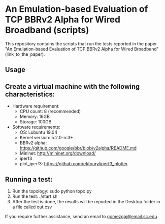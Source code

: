 # An Emulation-based Evaluation of TCP BBRv2 Alpha for Wired Broadband (scripts)
This repository contains the scripts that run the tests reported in the paper "An Emulation-based Evaluation of TCP BBRv2 Alpha for Wired Broadband" (link_to_the_paper).

## Usage

## Create a virtual machine with the following characteristics:
  - Hardware requirement:
    - CPU count: 8 (recommended)
    - Memory: 16GB
    - Storage: 100GB
 - Software requirements:
    - OS: Lubuntu 19.04
    - Kernel version: 5.2.0-rc3+
    - BBRv2 alpha: https://github.com/google/bbr/blob/v2alpha/README.md
    - Mininet: http://mininet.org/download/
    - iperf3
    - plot_iperf3: https://github.com/ekfoury/iperf3_plotter
    
## Running a test:
  1. Run the topology: sudo python topo.py
  2. Run the test: ./start.sh
  3. After the test is done, the results will be reported in the Desktop folder in a file called out.csv
  
  If you require further assistance, send an email to gomezgaj@email.sc.edu
 
